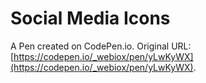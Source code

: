 # Social Media Icons

A Pen created on CodePen.io. Original URL: [https://codepen.io/_webiox/pen/yLwKyWX](https://codepen.io/_webiox/pen/yLwKyWX).


